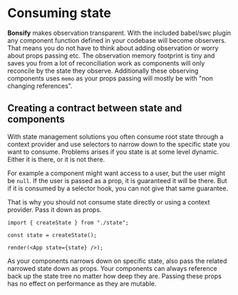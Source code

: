 # Consuming state

**Bonsify** makes observation transparent. With the included babel/swc plugin any component function defined in your codebase will become observers. That means you do not have to think about adding observation or worry about props passing etc. The observation memory footprint is tiny and saves you from a lot of reconciliation work as components will only reconcile by the state they observe. Additionally these observing components uses `memo` as your props passing will mostly be with "non changing references".

## Creating a contract between state and components

With state management solutions you often consume root state through a context provider and use selectors to narrow down to the specific state you want to consume. Problems arises if you state is at some level dynamic. Either it is there, or it is not there.

For example a component might want access to a user, but the user might be `null`. If the user is passed as a prop, it is guaranteed it will be there. But if it is consumed by a selector hook, you can not give that same guarantee.

That is why you should not consume state directly or using a context provider. Pass it down as props.

```tsx
import { createState } from "./state";

const state = createState();

render(<App state={state} />);
```

As your components narrows down on specific state, also pass the related narrowed state down as props. Your components can always reference back up the state tree no matter how deep they are. Passing these props has no effect on performance as they are mutable.
